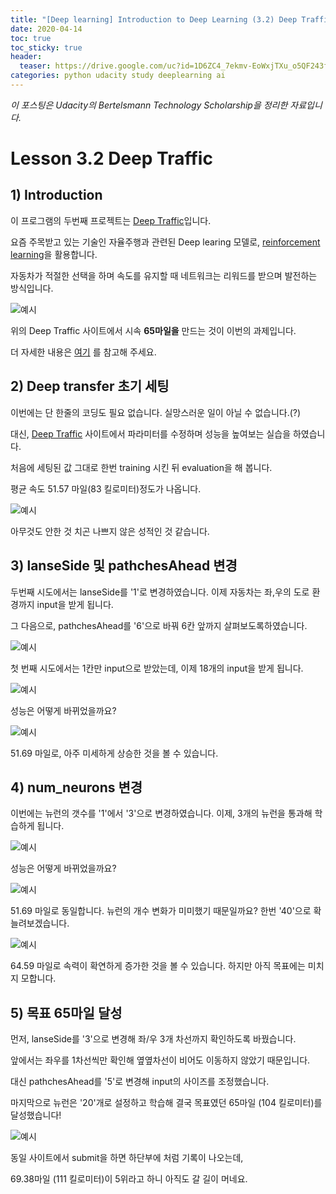 ```yaml
---
title: "[Deep learning] Introduction to Deep Learning (3.2) Deep Traffic"
date: 2020-04-14
toc: true
toc_sticky: true
header:
  teaser: https://drive.google.com/uc?id=1D6ZC4_7ekmv-EoWxjTXu_o5QF243fO0z
categories: python udacity study deeplearning ai
---
```



*이 포스팅은 Udacity의 Bertelsmann Technology Scholarship을 정리한 자료입니다.*  


# Lesson 3.2 Deep Traffic

## 1) Introduction  

이 프로그램의 두번째 프로젝트는 [Deep Traffic](https://selfdrivingcars.mit.edu/deeptraffic/)입니다.
 
요즘 주목받고 있는 기술인 자율주행과 관련된 Deep learing 모델로, [reinforcement learning](https://en.wikipedia.org/wiki/Reinforcement_learning)을 활용합니다. 

자동차가 적절한 선택을 하며 속도를 유지할 때 네트워크는 리워드를 받으며 발전하는 방식입니다. 

![예시](https://drive.google.com/uc?id=1D6ZC4_7ekmv-EoWxjTXu_o5QF243fO0z)

위의 Deep Traffic 사이트에서 시속 **65마일을** 만드는 것이 이번의 과제입니다. 

더 자세한 내용은 [여기](https://selfdrivingcars.mit.edu/deeptraffic/) 를 참고해 주세요.


## 2) Deep transfer 초기 세팅

이번에는 단 한줄의 코딩도 필요 없습니다. 실망스러운 일이 아닐 수 없습니다.(?)

대신, [Deep Traffic](https://selfdrivingcars.mit.edu/deeptraffic/) 사이트에서 파라미터를 수정하며 성능을 높여보는 실습을 하였습니다.

처음에 세팅된 값 그대로 한번 training 시킨 뒤 evaluation을 해 봅니다.

평균 속도 51.57 마일(83 킬로미터)정도가 나옵니다.

![예시](https://drive.google.com/uc?id=1tYTVKdU43tiXkRfqy5tB5mxFIc_oL3qu)

아무것도 안한 것 치곤 나쁘지 않은 성적인 것 같습니다.


## 3) lanseSide 및 pathchesAhead 변경 

두번째 시도에서는 lanseSide를 '1'로 변경하였습니다. 이제 자동차는 좌,우의 도로 환경까지 input을 받게 됩니다.

그 다음으로, pathchesAhead를 '6'으로 바꿔 6칸 앞까지 살펴보도록하였습니다.

![예시](https://drive.google.com/uc?id=1M_Oc6iXjwlYC5c84d1zU0DHpZYForPB7)

첫 번째 시도에서는 1칸만 input으로 받았는데, 이제 18개의 input을 받게 됩니다. 

![예시](https://drive.google.com/uc?id=1DVM6CII4ff83NdW54WXYv2rVUnfPjkS9)

성능은 어떻게 바뀌었을까요?

![예시](https://drive.google.com/uc?id=1SrUlzTq1YJlX5zleDU7kn-GWawH7TC9X)

51.69 마일로, 아주 미세하게 상승한 것을 볼 수 있습니다.


## 4) num_neurons 변경

이번에는 뉴런의 갯수를 '1'에서 '3'으로 변경하였습니다. 이제, 3개의 뉴런을 통과해 학습하게 됩니다.

![예시](https://drive.google.com/uc?id=14Ixowt7Ha2It1dDr7cOcYlMl4JHtCDLv)

성능은 어떻게 바뀌었을까요?

![예시](https://drive.google.com/uc?id=1SrUlzTq1YJlX5zleDU7kn-GWawH7TC9X)

51.69 마일로 동일합니다. 뉴런의 개수 변화가 미미했기 때문일까요? 한번 '40'으로 확 늘려보겠습니다.

![예시](https://drive.google.com/uc?id=1tgKDzxCF7LjouFZvF1dm3NB4HPA5WAu9)

64.59 마일로 속력이 확연하게 증가한 것을 볼 수 있습니다. 하지만 아직 목표에는 미치지 모합니다.


## 5) 목표 65마일 달성

먼저, lanseSide를 '3'으로 변경해 좌/우 3개 차선까지 확인하도록 바꿨습니다. 

앞에서는 좌우를 1차선씩만 확인해 옆옆차선이 비어도 이동하지 않았기 때문입니다.

대신 pathchesAhead를 '5'로 변경해 input의 사이즈를 조정했습니다. 

마지막으로 뉴런은 '20'개로 설정하고 학습해 결국 목표였던 65마일 (104 킬로미터)를 달성했습니다!

![예시](https://drive.google.com/uc?id=1ES_T_FRst3hy3mN6sh4hO8aoZDnczODW)

동일 사이트에서 submit을 하면 하단부에 처럼 기록이 나오는데, 

69.38마일 (111 킬로미터)이 5위라고 하니 아직도 갈 길이 머네요.
